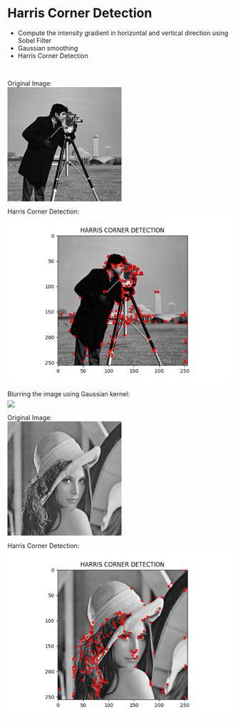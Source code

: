 # Harris Corner Detection
- Compute the intensity gradient in horizontal and vertical direction using Sobel Filter
- Gaussian smoothing
- Harris Corner Detection

<br>

Original Image:<br>
<img src="Cameraman.png" align="middle">

Harris Corner Detection:<br>
<img src="Cameraman_Harris_corner_detection.png" align="middle">

Blurring the image using Gaussian kernel:<br>
<img src="2.GaussianBlurr.png" align="middle">

Original Image:<br>
<img src="Lenna.jpg" align="middle">

Harris Corner Detection:<br>
<img src="Lenna_Harris_corner_detection.png" align="middle">
